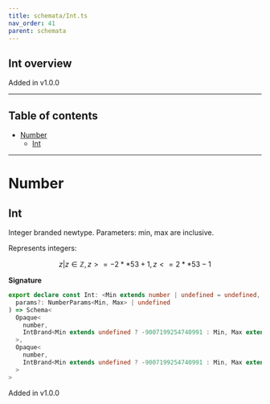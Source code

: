```yaml
---
title: schemata/Int.ts
nav_order: 41
parent: schemata
---
```


## Int overview

Added in v1.0.0

---

<h2 class="text-delta">Table of contents</h2>

- [Number](#number)
  - [Int](#int)

---

# Number

## Int

Integer branded newtype. Parameters: min, max are inclusive.

Represents integers:

```math
 { z | z ∈ ℤ, z >= -2 ** 53 + 1, z <= 2 ** 53 - 1 }
```

**Signature**

```ts
export declare const Int: <Min extends number | undefined = undefined, Max extends number | undefined = undefined>(
  params?: NumberParams<Min, Max> | undefined
) => Schema<
  Opaque<
    number,
    IntBrand<Min extends undefined ? -9007199254740991 : Min, Max extends undefined ? 9007199254740991 : Max>
  >,
  Opaque<
    number,
    IntBrand<Min extends undefined ? -9007199254740991 : Min, Max extends undefined ? 9007199254740991 : Max>
  >
>
```

Added in v1.0.0
